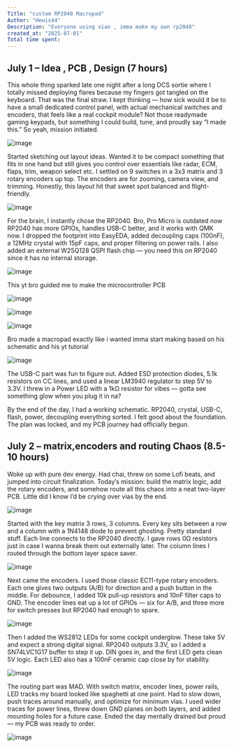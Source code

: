 ```yaml
---
Title: "custom RP2040 Macropad"
Author: "Hewis44"
Description: "Everyone using xiao , imma make my own rp2040"
created_at: "2025-07-01"
Total time spent: 
---
```





## July 1 – Idea , PCB , Design (7 hours)

This whole thing sparked late one night after a long DCS sortie where I totally missed deploying flares because my fingers got tangled on the keyboard. That was the final straw. I kept thinking — how sick would it be to have a small dedicated control panel, with actual mechanical switches and encoders, that feels like a real cockpit module? Not those readymade gaming keypads, but something I could build, tune, and proudly say “I made this.” So yeah, mission initiated.



![image](https://github.com/user-attachments/assets/856a1228-17d5-416b-bc5b-002234eff6d0)


Started sketching out layout ideas. Wanted it to be compact  something that fits in one hand but still gives you control over essentials like radar, ECM, flaps, trim, weapon select etc. I settled on 9 switches in a 3x3 matrix and 3 rotary encoders up top. The encoders are for zooming, camera view, and trimming. Honestly, this layout hit that sweet spot  balanced and flight-friendly.




![image](https://github.com/user-attachments/assets/a6b5eb6f-a398-4489-aa75-3fdbf9f6fb37)







For the brain, I instantly chose the RP2040. Bro, Pro Micro is outdated now RP2040 has more GPIOs, handles USB-C better, and it works with QMK now. I dropped the footprint into EasyEDA, added decoupling caps (100nF), a 12MHz crystal with 15pF caps, and proper filtering on power rails. I also added an external W25Q128 QSPI flash chip — you need this on RP2040 since it has no internal storage.



![image](https://github.com/user-attachments/assets/784d6ae8-07e9-420e-962c-b483fed9fb97)



This yt bro guided me to make the microcontroller PCB



![image](https://github.com/user-attachments/assets/5c0b3f5e-7fc2-4036-ba82-e31ff79c0a03)





![image](https://github.com/user-attachments/assets/794cde7f-f96a-441d-9021-e07d1c7a65c0)





![image](https://github.com/user-attachments/assets/ce2c0b6d-180e-4502-a85c-2b9154a89219)


Bro made a macropad exactly like i wanted imma start making based on his schematic and his yt tutorial


![image](https://github.com/user-attachments/assets/97cf4fd8-924f-4901-ad09-546e8028b539)






The USB-C part was fun to figure out. Added ESD protection diodes, 5.1k resistors on CC lines, and used a linear LM3940 regulator to step 5V to 3.3V. I threw in a Power LED with a 1kΩ resistor for vibes — gotta see something glow when you plug it in na?

By the end of the day, I had a working schematic. RP2040, crystal, USB-C, flash, power, decoupling  everything sorted. I felt good about the foundation. The plan was locked, and my PCB journey had officially begun.






## July 2 – matrix,encoders and routing Chaos (8.5-10 hours)



Woke up with pure dev energy. Had chai, threw on some Lofi beats, and jumped into circuit finalization. Today’s mission: build the matrix logic, add the rotary encoders, and somehow route all this chaos into a neat two-layer PCB. Little did I know I’d be crying over vias by the end.


![image](https://github.com/user-attachments/assets/5882c191-9cdb-489a-9353-596860d95146)




Started with the key matrix 3 rows, 3 columns. Every key sits between a row and a column with a 1N4148 diode to prevent ghosting. Pretty standard stuff. Each line connects to the RP2040 directly. I gave rows 0Ω resistors just in case I wanna break them out externally later. The column lines I routed through the bottom layer  space saver.



![image](https://github.com/user-attachments/assets/be526d96-63af-46a1-86ef-83c17eaab5a3)




Next came the encoders. I used those classic EC11-type rotary encoders. Each one gives two outputs (A/B) for direction and a push button in the middle. For debounce, I added 10k pull-up resistors and 10nF filter caps to GND. The encoder lines eat up a lot of GPIOs — six for A/B, and three more for switch presses  but RP2040 had enough to spare.





![image](https://github.com/user-attachments/assets/7fce29c6-e042-4a4a-ab9d-a5647f27dc24)




Then I added the WS2812 LEDs for some cockpit underglow. These take 5V and expect a strong digital signal. RP2040 outputs 3.3V, so I added a SN74LVC1G17 buffer to step it up. DIN goes in, and the first LED gets clean 5V logic. Each LED also has a 100nF ceramic cap close by for stability.



![image](https://github.com/user-attachments/assets/a3b05a63-00b8-4792-aacd-39565e860d69)






The routing part was MAD. With switch matrix, encoder lines, power rails, LED tracks  my board looked like spaghetti at one point. Had to slow down, push traces around manually, and optimize for minimum vias. I used wider traces for power lines, threw down GND planes on both layers, and added mounting holes for a future case. Ended the day mentally drained but proud — my PCB was ready to order.












































































































![image](https://github.com/user-attachments/assets/2b05f3b4-bd71-48d9-9796-1fa74e75dc8e)


